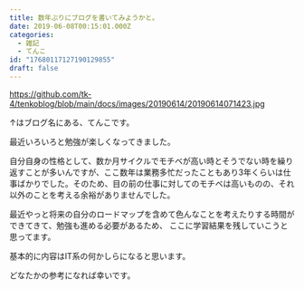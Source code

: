```yaml
---
title: 数年ぶりにブログを書いてみようかと。
date: 2019-06-08T00:15:01.000Z
categories:
  - 雑記
  - てんこ
id: "17680117127190129855"
draft: false
---
```

https://github.com/tk-4/tenkoblog/blob/main/docs/images/20190614/20190614071423.jpg


↑はブログ名にある、てんこです。

最近いろいろと勉強が楽しくなってきました。

自分自身の性格として、数か月サイクルでモチベが高い時とそうでない時を繰り返すことが多いんですが、ここ数年は業務多忙だったこともあり3年くらいは仕事ばかりでした。そのため、目の前の仕事に対してのモチベは高いものの、それ以外のことを考える余裕がありませんでした。

最近やっと将来の自分のロードマップを含めて色んなことを考えたりする時間ができてきて、勉強も進める必要があるため、
ここに学習結果を残していこうと思ってます。

基本的に内容はIT系の何かしらになると思います。

どなたかの参考になれば幸いです。
